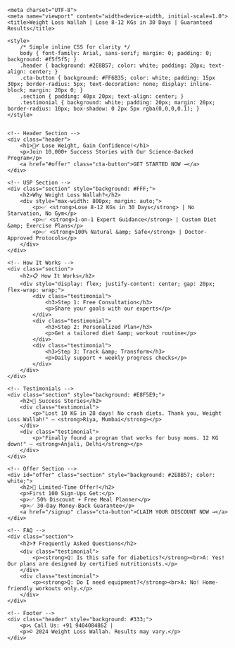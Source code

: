     <meta charset="UTF-8">
    <meta name="viewport" content="width=device-width, initial-scale=1.0">
    <title>Weight Loss Wallah | Lose 8-12 KGs in 30 Days | Guaranteed Results</title>

    <style>
        /* Simple inline CSS for clarity */
        body { font-family: Arial, sans-serif; margin: 0; padding: 0; background: #f5f5f5; }
        .header { background: #2E8B57; color: white; padding: 20px; text-align: center; }
        .cta-button { background: #FF6B35; color: white; padding: 15px 30px; border-radius: 5px; text-decoration: none; display: inline-block; margin: 20px 0; }
        .section { padding: 40px 20px; text-align: center; }
        .testimonial { background: white; padding: 20px; margin: 20px; border-radius: 10px; box-shadow: 0 2px 5px rgba(0,0,0,0.1); }
    </style>


    <!-- Header Section -->
    <div class="header">
        <h1>🏃♂️ Lose Weight, Gain Confidence!</h1>
        <p>Join 10,000+ Success Stories with Our Science-Backed Program</p>
        <a href="#offer" class="cta-button">GET STARTED NOW →</a>
    </div>

    <!-- USP Section -->
    <div class="section" style="background: #FFF;">
        <h2>Why Weight Loss Wallah?</h2>
        <div style="max-width: 800px; margin: auto;">
            <p>✅ <strong>Lose 8-12 KGs in 30 Days</strong> | No Starvation, No Gym</p>
            <p>✅ <strong>1-on-1 Expert Guidance</strong> | Custom Diet &amp; Exercise Plans</p>
            <p>✅ <strong>100% Natural &amp; Safe</strong> | Doctor-Approved Protocols</p>
        </div>
    </div>

    <!-- How It Works -->
    <div class="section">
        <h2>📋 How It Works</h2>
        <div style="display: flex; justify-content: center; gap: 20px; flex-wrap: wrap;">
            <div class="testimonial">
                <h3>Step 1: Free Consultation</h3>
                <p>Share your goals with our experts</p>
            </div>
            <div class="testimonial">
                <h3>Step 2: Personalized Plan</h3>
                <p>Get a tailored diet &amp; workout routine</p>
            </div>
            <div class="testimonial">
                <h3>Step 3: Track &amp; Transform</h3>
                <p>Daily support + weekly progress checks</p>
            </div>
        </div>
    </div>

    <!-- Testimonials -->
    <div class="section" style="background: #E8F5E9;">
        <h2>🌟 Success Stories</h2>
        <div class="testimonial">
            <p>"Lost 10 KG in 28 days! No crash diets. Thank you, Weight Loss Wallah!" – <strong>Riya, Mumbai</strong></p>
        </div>
        <div class="testimonial">
            <p>"Finally found a program that works for busy moms. 12 KG down!" – <strong>Anjali, Delhi</strong></p>
        </div>
    </div>

    <!-- Offer Section -->
    <div id="offer" class="section" style="background: #2E8B57; color: white;">
        <h2>🎁 Limited-Time Offer!</h2>
        <p>First 100 Sign-Ups Get:</p>
        <p>✅ 50% Discount + Free Meal Planner</p>
        <p>✅ 30-Day Money-Back Guarantee</p>
        <a href="/signup" class="cta-button">CLAIM YOUR DISCOUNT NOW →</a>
    </div>

    <!-- FAQ -->
    <div class="section">
        <h2>❓ Frequently Asked Questions</h2>
        <div class="testimonial">
            <p><strong>Q: Is this safe for diabetics?</strong><br>A: Yes! Our plans are designed by certified nutritionists.</p>
        </div>
        <div class="testimonial">
            <p><strong>Q: Do I need equipment?</strong><br>A: No! Home-friendly workouts only.</p>
        </div>
    </div>

    <!-- Footer -->
    <div class="header" style="background: #333;">
        <p>📞 Call Us: +91 9404084862 | 
        <p>© 2024 Weight Loss Wallah. Results may vary.</p>
    </div>


